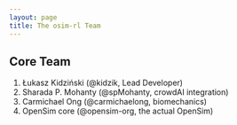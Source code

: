 ```yaml
---
layout: page
title: The osim-rl Team
---
```


## Core Team

1. Łukasz Kidziński (@kidzik, Lead Developer)
2. Sharada P. Mohanty (@spMohanty, crowdAI integration)
3. Carmichael Ong (@carmichaelong, biomechanics)
4. OpenSim core (@opensim-org, the actual OpenSim)
